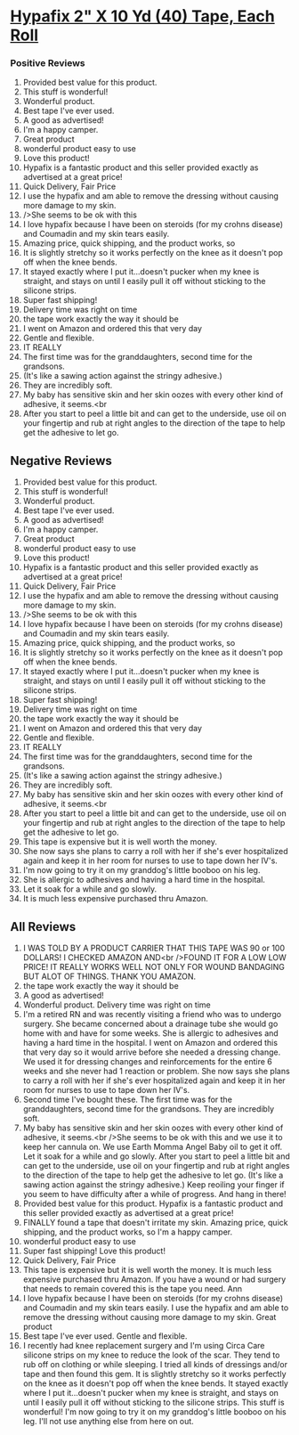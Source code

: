 # [Hypafix 2&quot; X 10 Yd (40) Tape, Each Roll](https://products.checkmycream.com/products/Hypafix-2&quot;-X-10-Yd-(40)-Tape-Each-Roll.html)

### Positive Reviews

<ol>
      <li>Provided best value for this product.</li>
      <li>This stuff is wonderful!  </li>
      <li>Wonderful product.</li>
      <li>Best tape I&#x27;ve ever used.  </li>
      <li>A good as advertised!</li>
      <li>I&#x27;m a happy camper.</li>
      <li>Great product</li>
      <li>wonderful product easy to use</li>
      <li>Love this product!</li>
      <li>Hypafix is a fantastic product and this seller provided exactly as advertised at a great price!</li>
      <li>Quick Delivery, Fair Price</li>
      <li>I use the hypafix and am able to remove the dressing without causing more damage to my skin.  </li>
      <li>/&gt;She seems to be ok with this</li>
      <li>I love hypafix because I have been on steroids (for my crohns disease) and Coumadin and my skin tears easily.  </li>
      <li>Amazing price, quick shipping, and the product works, so</li>
      <li>It is slightly stretchy so it works perfectly on the knee as it doesn&#x27;t pop off when the knee bends.</li>
      <li>It stayed exactly where I put it...doesn&#x27;t pucker when my knee is straight, and stays on until I easily pull it off without sticking to the silicone strips.  </li>
      <li>Super fast shipping!  </li>
      <li>Delivery time was right on time</li>
      <li>the tape work exactly the way it should be</li>
      <li>I went on Amazon and ordered this that very day</li>
      <li>Gentle and flexible.</li>
      <li>IT REALLY</li>
      <li>The first time was for the granddaughters, second time for the grandsons.</li>
      <li>(It&#x27;s like a sawing action against the stringy adhesive.)</li>
      <li>They are incredibly soft.</li>
      <li>My baby has sensitive skin and her skin oozes with every other kind of adhesive, it seems.&lt;br</li>
      <li>After you start to peel a little bit and can get to the underside, use oil on your fingertip and  rub at right angles to the direction of the tape to help get the adhesive to let go.</li>
</ol>


<h2>Negative Reviews</h2>
<ol>
<li> Provided best value for this product.</li>
<li> This stuff is wonderful!  </li>
<li> Wonderful product.</li>
<li> Best tape I&#x27;ve ever used.  </li>
<li> A good as advertised!</li>
<li> I&#x27;m a happy camper.</li>
<li> Great product</li>
<li> wonderful product easy to use</li>
<li> Love this product!</li>
<li> Hypafix is a fantastic product and this seller provided exactly as advertised at a great price!</li>
<li> Quick Delivery, Fair Price</li>
<li> I use the hypafix and am able to remove the dressing without causing more damage to my skin.  </li>
<li> /&gt;She seems to be ok with this</li>
<li> I love hypafix because I have been on steroids (for my crohns disease) and Coumadin and my skin tears easily.  </li>
<li> Amazing price, quick shipping, and the product works, so</li>
<li> It is slightly stretchy so it works perfectly on the knee as it doesn&#x27;t pop off when the knee bends.</li>
<li> It stayed exactly where I put it...doesn&#x27;t pucker when my knee is straight, and stays on until I easily pull it off without sticking to the silicone strips.  </li>
<li> Super fast shipping!  </li>
<li> Delivery time was right on time</li>
<li> the tape work exactly the way it should be</li>
<li> I went on Amazon and ordered this that very day</li>
<li> Gentle and flexible.</li>
<li> IT REALLY</li>
<li> The first time was for the granddaughters, second time for the grandsons.</li>
<li> (It&#x27;s like a sawing action against the stringy adhesive.)</li>
<li> They are incredibly soft.</li>
<li> My baby has sensitive skin and her skin oozes with every other kind of adhesive, it seems.&lt;br</li>
<li> After you start to peel a little bit and can get to the underside, use oil on your fingertip and  rub at right angles to the direction of the tape to help get the adhesive to let go.</li>
<li> This tape is expensive but it is well worth the money.  </li>
<li> She now says she plans to carry a roll with her if she&#x27;s ever hospitalized again and keep it in her room for nurses to use to tape down her IV&#x27;s.</li>
<li> I&#x27;m now going to try it on my granddog&#x27;s little booboo on his leg.  </li>
<li> She is allergic to adhesives and having a hard time in the hospital.</li>
<li> Let it soak for a while and go slowly.</li>
<li> It is much less expensive purchased thru Amazon.  </li>
</ol>

<h2>All Reviews</h2>

<ol>
    <li> I WAS TOLD BY A PRODUCT CARRIER THAT THIS TAPE WAS 90 or 100 DOLLARS! I CHECKED AMAZON AND&lt;br /&gt;FOUND IT FOR A LOW LOW PRICE! IT REALLY WORKS WELL NOT ONLY FOR WOUND BANDAGING BUT ALOT OF THINGS.  THANK YOU AMAZON.</li>
    <li> the tape work exactly the way it should be</li>
    <li> A good as advertised!</li>
    <li> Wonderful product. Delivery time was right on time</li>
    <li> I&#x27;m a retired RN and was recently visiting a friend who was to undergo surgery. She became concerned about a drainage tube she would go home with and have for some weeks. She is allergic to adhesives and having a hard time in the hospital. I went on Amazon and ordered this that very day so it would arrive before she needed a dressing change. We used it for dressing changes and reinforcements for the entire 6 weeks and she never had 1 reaction or problem. She now says she plans to carry a roll with her if she&#x27;s ever hospitalized again and keep it in her room for nurses to use to tape down her IV&#x27;s.</li>
    <li> Second time I&#x27;ve bought these. The first time was for the granddaughters, second time for the grandsons. They are incredibly soft.</li>
    <li> My baby has sensitive skin and her skin oozes with every other kind of adhesive, it seems.&lt;br /&gt;She seems to be ok with this and we use it to keep her cannula on. We use Earth Momma Angel Baby oil to get it off. Let it soak for a while and go slowly. After you start to peel a little bit and can get to the underside, use oil on your fingertip and  rub at right angles to the direction of the tape to help get the adhesive to let go. (It&#x27;s like a sawing action against the stringy adhesive.) Keep reoiling your finger if you seem to have difficulty after a while of progress. And hang in there!</li>
    <li> Provided best value for this product. Hypafix is a fantastic product and this seller provided exactly as advertised at a great price!</li>
    <li> FINALLY found a tape that doesn&#x27;t irritate my skin. Amazing price, quick shipping, and the product works, so I&#x27;m a happy camper.</li>
    <li> wonderful product easy to use</li>
    <li> Super fast shipping!  Love this product!</li>
    <li> Quick Delivery, Fair Price</li>
    <li> This tape is expensive but it is well worth the money.  It is much less expensive purchased thru Amazon.  If you have a wound or had surgery that needs to remain covered this is the tape you need.  Ann</li>
    <li> I love hypafix because I have been on steroids (for my crohns disease) and Coumadin and my skin tears easily.  I use the hypafix and am able to remove the dressing without causing more damage to my skin.  Great product</li>
    <li> Best tape I&#x27;ve ever used.  Gentle and flexible.</li>
    <li> I recently had knee replacement surgery and I&#x27;m using Circa Care silicone strips on my knee to reduce the look of the scar.  They tend to rub off on clothing or while sleeping.  I tried all kinds of dressings and/or tape and then found this gem.  It is slightly stretchy so it works perfectly on the knee as it doesn&#x27;t pop off when the knee bends. It stayed exactly where I put it...doesn&#x27;t pucker when my knee is straight, and stays on until I easily pull it off without sticking to the silicone strips.  This stuff is wonderful!  I&#x27;m now going to try it on my granddog&#x27;s little booboo on his leg.  I&#x27;ll not use anything else from here on out.</li>
</ol>




